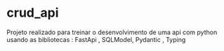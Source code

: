 # crud_api
Projeto realizado para treinar o desenvolvimento de uma api com python usando as bibliotecas : FastApi , SQLModel, Pydantic , Typing 
